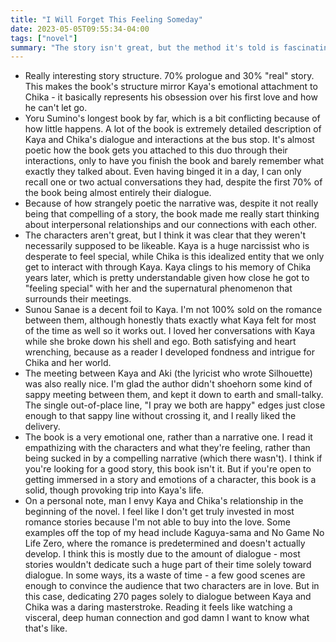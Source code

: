 ```yaml
---
title: "I Will Forget This Feeling Someday"
date: 2023-05-05T09:55:34-04:00
tags: ["novel"]
summary: "The story isn't great, but the method it's told is fascinating and the dialogue carries some heavy feels. 8/10"
---
```


- Really interesting story structure. 70% prologue and 30% "real" story. This makes the book's structure mirror Kaya's emotional attachment to Chika - it basically represents his obsession over his first love and how he can't let go.
- Yoru Sumino's longest book by far, which is a bit conflicting because of how little happens. A lot of the book is extremely detailed description of Kaya and Chika's dialogue and interactions at the bus stop. It's almost poetic how the book gets you attached to this duo through their interactions, only to have you finish the book and barely remember what exactly they talked about. Even having binged it in a day, I can only recall one or two actual conversations they had, despite the first 70% of the book being almost entirely their dialogue.
- Because of how strangely poetic the narrative was, despite it not really being that compelling of a story, the book made me really start thinking about interpersonal relationships and our connections with each other.
- The characters aren't great, but I think it was clear that they weren't necessarily supposed to be likeable. Kaya is a huge narcissist who is desperate to feel special, while Chika is this idealized entity that we only get to interact with through Kaya. Kaya clings to his memory of Chika years later, which is pretty understandable given how close he got to "feeling special" with her and the supernatural phenomenon that surrounds their meetings.
- Sunou Sanae is a decent foil to Kaya. I'm not 100% sold on the romance between them, although honestly thats exactly what Kaya felt for most of the time as well so it works out. I loved her conversations with Kaya while she broke down his shell and ego. Both satisfying and heart wrenching, because as a reader I developed fondness and intrigue for Chika and her world.
- The meeting between Kaya and Aki (the lyricist who wrote Silhouette) was also really nice. I'm glad the author didn't shoehorn some kind of sappy meeting between them, and kept it down to earth and small-talky. The single out-of-place line, "I pray we both are happy" edges just close enough to that sappy line without crossing it, and I really liked the delivery.
- The book is a very emotional one, rather than a narrative one. I read it empathizing with the characters and what they're feeling, rather than being sucked in by a compelling narrative (which there wasn't). I think if you're looking for a good story, this book isn't it. But if you're open to getting immersed in a story and emotions of a character, this book is a solid, though provoking trip into Kaya's life.
- On a personal note, man I envy Kaya and Chika's relationship in the beginning of the novel. I feel like I don't get truly invested in most romance stories because I'm not able to buy into the love. Some examples off the top of my head include Kaguya-sama and No Game No Life Zero, where the romance is predetermined and doesn't actually develop. I think this is mostly due to the amount of dialogue - most stories wouldn't dedicate such a huge part of their time solely toward dialogue. In some ways, its a waste of time - a few good scenes are enough to convince the audience that two characters are in love. But in this case, dedicating 270 pages solely to dialogue between Kaya and Chika was a daring masterstroke. Reading it feels like watching a visceral, deep human connection and god damn I want to know what that's like.
